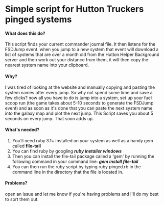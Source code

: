 # Simple script for Hutton Truckers pinged systems
#### What does this do? ####
This script finds your current commander journal file. It then listens for the FSDJump event. when you jump to a new system that event will download a list of systems that are over a month old from the Hutton Helper Background server and then work out your distance from them, it will then copy the nearest system name into your clipboard.

#### Why? ####
I was tired of looking at the website and manually copying and pasting the system names after every jump. So why not spend some time and save a few clicks? now all you have to do is jump into a system, set up your fuel scoop run (the game takes about 5-10 seconds to generate the FSDJump event) and as soon as it's done that you can paste the next system name into the galaxy map and plot the next jump.
This Script saves you about 5 seconds on every jump. That soon adds up.

#### What's needed? ####
1. You'll need ruby 3.1+ installed on your system as well as a handy gem called **file-tail**
2. You can find ruby by googling _**ruby installer windows**_
3. Then you can install the file-tail package called a 'gem' by running the following command in your command line: _**gem install file-tail**_
4. You can then run the ruby script by typing ruby pinged.rb in the command line in the directory that the file is located in.

#### Problems? ####
open an issue and let me know if you're having problems and I'll do my best to sort them out.
